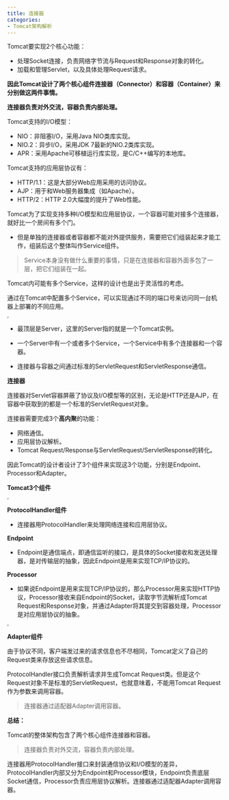 ```yaml
---
title: 连接器
categories: 
- Tomcat架构解析
---
```


Tomcat要实现2个核心功能：

- 处理Socket连接，负责网络字节流与Request和Response对象的转化。
- 加载和管理Servlet，以及具体处理Request请求。

**因此Tomcat设计了两个核心组件连接器（Connector）和容器（Container）来分别做这两件事情。**

**连接器负责对外交流，容器负责内部处理。**

Tomcat支持的I/O模型：

- NIO：非阻塞I/O，采用Java NIO类库实现。
- NIO.2：异步I/O，采用JDK 7最新的NIO.2类库实现。
- APR：采用Apache可移植运行库实现，是C/C++编写的本地库。

Tomcat支持的应用层协议有：

- HTTP/1.1：这是大部分Web应用采用的访问协议。
- AJP：用于和Web服务器集成（如Apache）。
- HTTP/2：HTTP 2.0大幅度的提升了Web性能。

Tomcat为了实现支持多种I/O模型和应用层协议，一个容器可能对接多个连接器，就好比一个房间有多个门。

* 但是单独的连接器或者容器都不能对外提供服务，需要把它们组装起来才能工作，组装后这个整体叫作Service组件。

> Service本身没有做什么重要的事情，只是在连接器和容器外面多包了一层，把它们组装在一起。

Tomcat内可能有多个Service，这样的设计也是出于灵活性的考虑。

通过在Tomcat中配置多个Service，可以实现通过不同的端口号来访问同一台机器上部署的不同应用。

<img src="https://img-blog.csdnimg.cn/1990e7c358494088a783e5d6235b398e.png" style="zoom:25%;" />

* 最顶层是Server，这里的Server指的就是一个Tomcat实例。

* 一个Server中有一个或者多个Service，一个Service中有多个连接器和一个容器。

* 连接器与容器之间通过标准的ServletRequest和ServletResponse通信。

**连接器**

连接器对Servlet容器屏蔽了协议及I/O模型等的区别，无论是HTTP还是AJP，在容器中获取到的都是一个标准的ServletRequest对象。

连接器需要完成3个**高内聚**的功能：

- 网络通信。
- 应用层协议解析。
- Tomcat Request/Response与ServletRequest/ServletResponse的转化。

因此Tomcat的设计者设计了3个组件来实现这3个功能，分别是Endpoint、Processor和Adapter。

**Tomcat3个组件**

<img src="https://img-blog.csdnimg.cn/76ed2f29729f4904ae895395b3253a07.png" style="zoom:25%;" />

**ProtocolHandler组件**

* 连接器用ProtocolHandler来处理网络连接和应用层协议。

**Endpoint**

* Endpoint是通信端点，即通信监听的接口，是具体的Socket接收和发送处理器，是对传输层的抽象，因此Endpoint是用来实现TCP/IP协议的。

**Processor**

* 如果说Endpoint是用来实现TCP/IP协议的，那么Processor用来实现HTTP协议，Processor接收来自Endpoint的Socket，读取字节流解析成Tomcat Request和Response对象，并通过Adapter将其提交到容器处理，Processor是对应用层协议的抽象。

<img src="https://img-blog.csdnimg.cn/ea1a310823b740c28148c0a7f6fe2cf6.png" style="zoom:25%;" />

**Adapter组件**

由于协议不同，客户端发过来的请求信息也不尽相同，Tomcat定义了自己的Request类来存放这些请求信息。

ProtocolHandler接口负责解析请求并生成Tomcat Request类。但是这个Request对象不是标准的ServletRequest，也就意味着，不能用Tomcat Request作为参数来调用容器。

> 连接器通过适配器Adapter调用容器。

**总结：**

Tomcat的整体架构包含了两个核心组件连接器和容器。

> 连接器负责对外交流，容器负责内部处理。

连接器用ProtocolHandler接口来封装通信协议和I/O模型的差异，ProtocolHandler内部又分为Endpoint和Processor模块，Endpoint负责底层Socket通信，Processor负责应用层协议解析。连接器通过适配器Adapter调用容器。